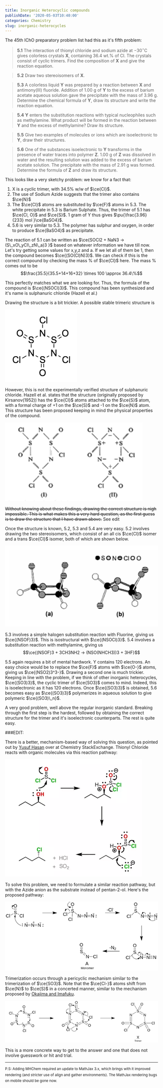 ```yaml
---
title: Inorganic Heterocyclic compounds
publishDate: '2020-05-03T10:40:00'
categories: Chemistry
slug: inorganic-heterocycles
---
```


The 45th IChO preparatory problem list had this as it's fifth problem:

> **5.1** The interaction of thionyl chloride and sodium azide at $-30^\circ \text{C}$ gives colorless crystals **X**, containing 36.4 wt.% of Cl. The crystals consist of cyclic trimers. Find the composition of **X** and give the reaction equation.

> **5.2** Draw two stereoisomers of **X**.

> **5.3** A colorless liquid **Y** was prepared by a reaction between **X** and antimony(III) fluoride. Addition of 1.00 g of **Y** to the excess of barium acetate aqueous solution gave the precipitate with the mass of 3.96 g. Determine the chemical formula of **Y**, draw its structure and write the reaction equation.

> **5.4** **Y** enters the substitution reactions with typical nucleophiles such as methylamine. What product will be formed in the reaction between **Y** and the excess of methylamine? Draw its structure.

> **5.5** Give two examples of molecules or ions which are isoelectronic to **Y**, draw their structures.

> **5.6** One of the substances isoelectronic to **Y** transforms in the presence of water traces into polymer **Z**. 1.00 g of **Z** was dissolved in water and the resulting solution was added to the excess of barium acetate solution. The precipitate with the mass of 2.91 g was formed. Determine the formula of **Z** and draw its structure.

This looks like a very sketchy problem: we know for a fact that:

1. X is a cyclic trimer, with 34.5% w/w of $\ce{Cl}$. 
2. The use of Sodium Azide suggests that the trimer also contains $\ce{N}$
3. The $\ce{Cl}$ atoms are substituted by $\ce{F}$ atoms in 5.3. The white precipitate in 5.3 is Barium Sulphate. Thus, the trimer of 5.1 has $\ce{Cl, O}$ and $\ce{S}$. 1 gram of Y thus gives $\pu{\frac{3.96}{233} mol }\ce{BaSO4}$. 
4. 5.6 is very similar to 5.3. The polymer has sulphur and oxygen, in order to produce $\ce{BaSO4}$ as precipitate.

The reaction of 5.1 can be written as $\ce{SOCl2 + NaN3 -> (S\_xO\_yCl\_zN\_a)3 }$ based on whatever information we have till now. Let's try getting some values for x,y,z and a. If we let all of them be 1, then the compound becomes $\ce{(SO(Cl)N)3}$. We can check if this is the correct compound by checking the mass % of $\ce{Cl}$ here. The mass % comes out to be
$$\frac{35.5}{35.5+14+16+32} \times 100 \approx 36.4\%$$

This perfectly matches what we are looking for. Thus, the formula of the compound is $\ce{(NSOCl)3}$. This compound has been synthesized and it's name is sulphanuric chloride (Hazell et al.)

Drawing the structure is a bit trickier. A possible stable trimeric structure is

![Initial guess](/articles/2020/res/X_1.png)

However, this is not the experimentally verified structure of sulphanuric chloride. Hazell et al. states that the structure (originally proposed by Kirsanov(1952)) has the $\ce{Cl}$ atoms attached to the $\ce{S}$ atom, with a formal charge of +1 on the $\ce{S}$ and -1 on the $\ce{N}$ atom. This structure has been proposed keeping in mind the physical properties of the compound.

![fig. showing (I) $\alpha$ and (II) $\beta$ forms](/articles/2020/res/X_2.png)

<del>Without knowing about these findings, drawing the correct structure is nigh impossible. This is what makes this a very hard question, as the first guess is to draw the structure that I have drawn above.</del> See edit

Once the structure is known, 5.2, 5.3 and 5.4 are very easy. 5.2 involves drawing the two stereoisomers, which consist of an all cis $\ce{Cl}$ isomer and a trans $\ce{Cl}$ isomer, both of which are shown below.

![stereoisomers](/articles/2020/res/X_3.png)

5.3 involves a simple halogen substitution reaction with Fluorine, giving us $\ce{(NSOF)3}$. This is isostructural with $\ce{(NSOCl)3}$. 5.4 involves a substitution reaction with methylamine, giving us $$\ce{(NSOF)3 + 3CH3NH2 -> (NSO(NHCH3))3 + 3HF}$$

5.5 again requires a bit of mental hardwork. Y contains 120 electrons. An easy choice would be to replace the $\ce{F}$ atoms with $\ce{O-}$ atoms, giving us $\ce{(NSO2)3^3-}$. Drawing a second one is much trickier. Keeping in line with the problem, if we think of other inorganic heterocycles, $\ce{(SO3)3}$, the cyclic trimer of $\ce{SO3}$ comes to mind. Indeed, this is isoelectronic as it has 120 electrons. Once $\ce{(SO3)3}$ is obtained, 5.6 becomes easy as $\ce{(SO3)3}$ polymerizes in aqueous solution to give polymeric $\ce{(SO3)\_n}$.

A very good problem, well above the regular inorganic standard. Breaking through the first step is the hardest, followed by obtaining the correct structure for the trimer and it's isoelectronic counterparts. The rest is quite easy.

###EDIT:

There is a better, mechanism-based way of solving this question, as pointed out by [Yusuf Hasan](https://chemistry.stackexchange.com/users/54655/yusuf-hasan) over at Chemistry StackExchange. Thionyl Chloride reacts with organic molecules via this reaction pathway:

![SNi pathway](/articles/2020/res/SNi.png)

To solve this problem, we need to formulate a similar reaction pathway, but with the Azide anion as the substrate instead of pentan-2-ol. Here's the proposed pathway:

![Monomer formation](/articles/2020/res/monomer.png)

Trimerization occurs through a pericyclic mechanism similar to the trimerization of $\ce{SO3}$. Note that the $\ce{Cl-}$ atoms shift from $\ce{N}$ to $\ce{S}$ in a concerted manner, similar to the mechanism proposed by [Okajima and Imafuku](https://www.researchgate.net/publication/11505683_Theoretical_Study_on_Chlorine_and_Hydrogen_Shift_in_Cycloheptatriene_and_Cyclopentadiene_Derivatives). 

![Trimer formation](/articles/2020/res/trimer.png)

This is a more concrete way to get to the answer and one that does not involve guesswork or hit and trial.

----------
<sup>P.S: Adding MHChem required an update to MathJax 3.x, which brings with it improved rendering (and stricter use of align and gather environments). The MathJax rendering bugs on mobile should be gone now.</sup>
